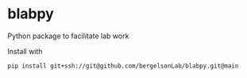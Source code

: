 # blabpy
Python package to facilitate lab work

Install with 

```sh
pip install git+ssh://git@github.com/bergelsonLab/blabpy.git@main
```
